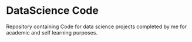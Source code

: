 # DataScience Code 
Repository containing Code for data science projects completed by me for academic and self learning purposes. 
